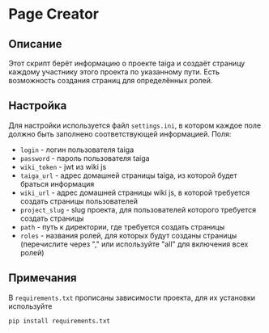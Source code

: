 # Page Creator

## Описание
Этот скрипт берёт информацию о проекте taiga и создаёт страницу каждому участнику этого проекта по указанному пути. Есть возможность создания страниц для определённых ролей.

## Настройка
Для настройки используется файл ```settings.ini```, в котором каждое поле должно быть заполнено соответствующей информацией. Поля:

- ```login``` - логин пользователя taiga
- ```password``` - пароль пользователя taiga
- ```wiki_token``` - jwt из wiki js
- ```taiga_url``` - адрес домашней страницы taiga, из которой будет браться информация
- ```wiki_url``` - адрес домашней страницы wiki js, в которой требуется создать страницы пользователей
- ```project_slug``` - slug проекта, для пользователей которого требуется создать страницы
- ```path``` - путь к директории, где требуется создать страницы
- ```roles``` - названия ролей, для которых будут созданы страницы (перечислите через "," или используйте "all" для включения всех ролей)

## Примечания
В ```requirements.txt``` прописаны зависимости проекта, для их установки используйте
```bash
pip install requirements.txt
```
